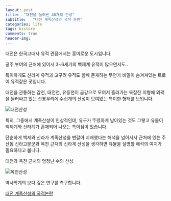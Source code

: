 ```yaml
---
layout: post
title:  "대전을 둘러싼 40개의 산성"
subtitle:   "대전 계족산성의 국적 논란"
categories: life
tags: history
comments: true
header-img: 
---
```


대전은 한국고대사 유적 관점에서는 흥미로운 도시입니다.

공주,부여의 근처에 있어서 3~6세기의 백제계 유적이 많으면서도..

특이하게도 신라계 유적과 고구려 유적도 함께 존재하는 무언가 비밀이 숨겨져있는 트로이 유적같은 곳입니다.

대전을 관통하는 갑천, 대전천, 유등천이 금강으로 모여서 흘러가는 복잡한 지형에 외곽을 둘러싸고 있는 산봉우리에 수십개의 산성이 모여있는 특이한 형태를 보입니다. 

![대전산성](https://youngsungson.github.io/assets/img/history/20210320-history-daejeon.jpg)

특히, 그중에서 계족산성이 인상적인데, 유구가 뚜렸하게 남아있는 것도 그렇고 유물이 백제계와 신라계가 혼재되어 나오는 특이점이 있습니다. 

단순하게 백제와 신라가 계족산성을 번갈아 지배했다는 해석을 넘어서서 근처에 있는 주산동 신라고분군과 옥천 근처의 신라계 산성을 생각하면 유물을 설명할 해석의 여지가 필요하다고 봅니다.

대전과 옥천 근처의 엄청난 수의 산성 

![옥천산성](https://youngsungson.github.io/assets/img/history/20210320-history-okcheon.jpg)

역사학계의 보다 깊은 연구를 촉구합니다.

[대전 계족산성의 국적논란](https://www.khan.co.kr/view.html?art_id=200604301720541&sec_id=960201#c2b)
 
    
 
 
 

